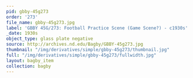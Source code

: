 ```yaml
---
pid: gbby-45g273
order: '273'
file_name: gbby-45g273.jpg
label: 'GBBY 45G/273: Football Practice Scene (Game Scene?) - c1930s'
_date: 1930s
object_type: glass plate negative
source: http://archives.nd.edu/Bagby/GBBY-45g273.jpg
thumbnail: "/img/derivatives/simple/gbby-45g273/thumbnail.jpg"
full: "/img/derivatives/simple/gbby-45g273/fullwidth.jpg"
layout: bagby_item
collection: bagby
---
```

